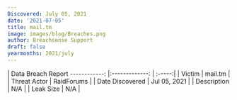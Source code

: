 ```yaml
---
Discovered: July 05, 2021
date: '2021-07-05'
title: mail.tm
image: images/blog/Breaches.png
author: Breachsense Support
draft: false
yearmonths: 2021/july
---
```



| Data Breach Report
------------:   |:-------------:    | :-----:|
| Victim    | mail.tm      | 
| Threat Actor    | RaidForums      | 
| Date Discovered    | Jul 05, 2021      | 
| Description    | N/A      | 
| Leak Size    | N/A      | 


